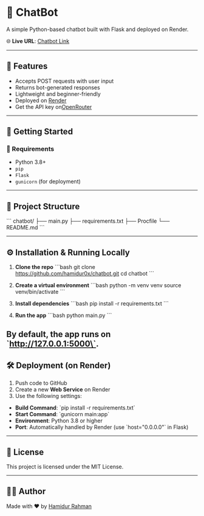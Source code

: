 # 🤖 ChatBot

A simple Python-based chatbot built with Flask and deployed on Render.

🌐 **Live URL**: [Chatbot Link](https://chatbot-3-ideb.onrender.com)

---

## 📝 Features

- Accepts POST requests with user input
- Returns bot-generated responses
- Lightweight and beginner-friendly
- Deployed on [Render](https://render.com)
- Get the API key on[OpenRouter](https://openrouter.ai/settings/keys)

---

## 🚀 Getting Started

### 🔧 Requirements

- Python 3.8+
- `pip`
- `Flask`
- `gunicorn` (for deployment)

---

## 📁 Project Structure

\`\`\`
chatbot/
├── main.py
├── requirements.txt
├── Procfile
└── README.md
\`\`\`

---

## ⚙️ Installation & Running Locally

1. **Clone the repo**
\`\`\`bash
git clone https://github.com/hamidur0x/chatbot.git
cd chatbot
\`\`\`

2. **Create a virtual environment**
\`\`\`bash
python -m venv venv
source venv/bin/activate
\`\`\`

3. **Install dependencies**
\`\`\`bash
pip install -r requirements.txt
\`\`\`

4. **Run the app**
\`\`\`bash
python main.py
\`\`\`

By default, the app runs on \`http://127.0.0.1:5000\`.
---

## 🛠 Deployment (on Render)

1. Push code to GitHub
2. Create a new **Web Service** on Render
3. Use the following settings:

- **Build Command**: \`pip install -r requirements.txt\`
- **Start Command**: \`gunicorn main:app\`
- **Environment**: Python 3.8 or higher
- **Port**: Automatically handled by Render (use \`host="0.0.0.0"\` in Flask)

---

## 📃 License

This project is licensed under the MIT License.

---

## 🙋‍♂️ Author

Made with ❤️ by [Hamidur Rahman](https://github.com/hamidur0x)
